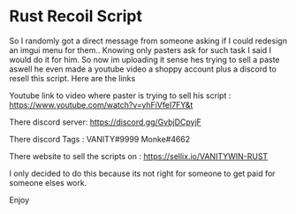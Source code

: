 # Rust Recoil Script
So I randomly got a direct message from someone asking if I could redesign an imgui menu for them.. Knowing only pasters ask for such task I said I would do it for him. So now im uploading it sense hes trying to sell a paste aswell he even made a youtube video a shoppy account plus a discord to resell this script. Here are the links

Youtube link to video where paster is trying to sell his script :
https://www.youtube.com/watch?v=yhFiVfeI7FY&t

There discord server:
https://discord.gg/GvbjDCpyjF

There discord Tags :
VANITY#9999
Monke#4662

There website to sell the scripts on :
https://sellix.io/VANITYWIN-RUST

I only decided to do this because its not right for someone to get paid for someone elses work.

Enjoy
